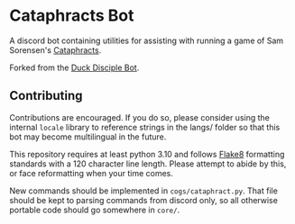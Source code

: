 # Cataphracts Bot

A discord bot containing utilities for assisting with running a game of Sam Sorensen's [Cataphracts](https://samsorensen.blot.im/cataphracts-design-diary-1).

Forked from the [Duck Disciple Bot](https://github.com/Nyhilo/Duck-Disciple-Bot).


## Contributing

Contributions are encouraged. If you do so, please consider using the internal `locale` library to reference strings in the langs/ folder so that this bot may become multilingual in the future.

This repository requires at least python 3.10 and follows [Flake8](https://www.flake8rules.com) formatting standards with a 120 character line length. Please attempt to abide by this, or face reformatting when your time comes.

New commands should be implemented in `cogs/cataphract.py`. That file should be kept to parsing commands from discord only, so all otherwise portable code should go somewhere in `core/`.